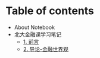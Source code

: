 # Table of contents

* About Notebook
* 北大金融课学习笔记
  * [1. 前言](bei-da-jin-rong-ke-xue-xi-bi-ji/1.-dao-yan-jin-rong-yu-ri-chang-sheng-huo-jue-ce-xi-xi-xiang-guan.md)
  * [2. 导论-金融世界观](bei-da-jin-rong-ke-xue-xi-bi-ji/untitled-2.md)

